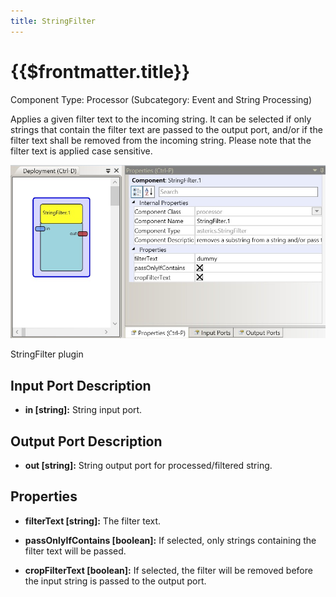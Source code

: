 ```yaml
---
title: StringFilter
---
```


# {{$frontmatter.title}}

Component Type: Processor (Subcategory: Event and String Processing)

Applies a given filter text to the incoming string. It can be selected if only strings that contain the filter text are passed to the output port, and/or if the filter text shall be removed from the incoming string. Please note that the filter text is applied case sensitive.

![Screenshot: StringFilter plugin](./img/stringfilter.jpg "Screenshot: StringFilter plugin")

StringFilter plugin

## Input Port Description

*   **in \[string\]:** String input port.

## Output Port Description

*   **out \[string\]:** String output port for processed/filtered string.

## Properties

*   **filterText \[string\]:** The filter text.  
    
*   **passOnlyIfContains \[boolean\]:** If selected, only strings containing the filter text will be passed.  
    
*   **cropFilterText \[boolean\]:** If selected, the filter will be removed before the input string is passed to the output port.